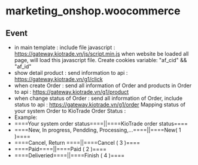 # marketing_onshop.woocommerce

## Event
- in main template : include file javascript : https://gateway.kiotrade.vn/js/script.min.js
  when website be loaded all page, will load this javascript file. Create cookies variable: "af_cid" && "af_id"
- show detail product : send information to api : https://gateway.kiotrade.vn/g1/click
- when create Order   : send all information of Order and products in Order to api : https://gateway.kiotrade.vn/g1/product
- when change status of Order : send all information of Order, include status to api : https://gateway.kiotrade.vn/g1/order
   Mapping status of your system Order to KioTrade Order Status : 
- Example:
-  ====Your system order status====||====KioTrade order status====
-  ====New, In progress, Pendding, Processing,...====||====New( 1 )====
-  ====Cancel, Return ====||====Cancel ( 3 )====
-  ====Paid====||====Paid   ( 2 )====
-  ====Deliveried====||====Finish ( 4 )====
   

